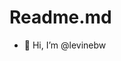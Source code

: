 # Readme.md

- 👋 Hi, I’m @levinebw

<!---
levinebw/levinebw is a ✨ special ✨ repository because its `README.md` (this file) appears on your GitHub profile.
You can click the Preview link to take a look at your changes.
--->
